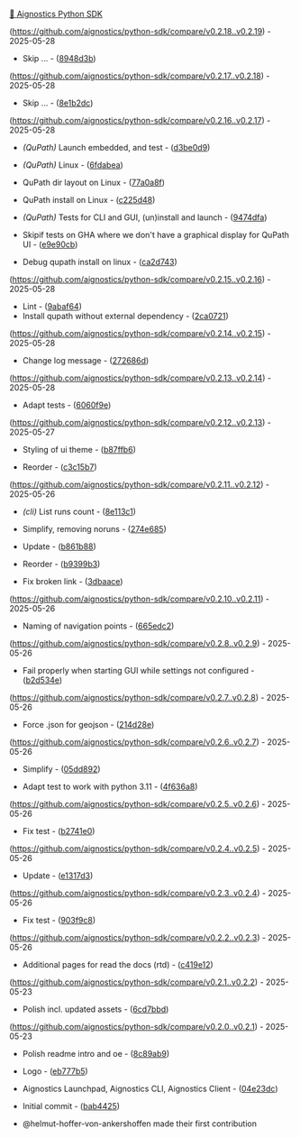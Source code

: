 [🔬 Aignostics Python SDK](https://aignostics.readthedocs.io/en/latest/)

(https://github.com/aignostics/python-sdk/compare/v0.2.18..v0.2.19) - 2025-05-28


- Skip ... - ([8948d3b](https://github.com/aignostics/python-sdk/commit/8948d3bfcd92d9f5c5c7bb7cfc2a451e4fd648d1))


(https://github.com/aignostics/python-sdk/compare/v0.2.17..v0.2.18) - 2025-05-28


- Skip ... - ([8e1b2dc](https://github.com/aignostics/python-sdk/commit/8e1b2dca099316599ccc52eb6b9c5fa0d4e5b4cd))


(https://github.com/aignostics/python-sdk/compare/v0.2.16..v0.2.17) - 2025-05-28


- *(QuPath)* Launch embedded, and test - ([d3be0d9](https://github.com/aignostics/python-sdk/commit/d3be0d95159ef0539c27922519eb1b9f534c02dd))


- *(QuPath)* Linux - ([6fdabea](https://github.com/aignostics/python-sdk/commit/6fdabea0c2e44dfd9aa777187fb73e1f6099cca8))
- QuPath dir layout on Linux - ([77a0a8f](https://github.com/aignostics/python-sdk/commit/77a0a8ff57af68e460a251f5cf5a8e319d73a06b))
- QuPath install on Linux - ([c225d48](https://github.com/aignostics/python-sdk/commit/c225d4837a64f2ec2b5afabbedba069a84bc1559))


- *(QuPath)* Tests for CLI and GUI, (un)install and launch - ([9474dfa](https://github.com/aignostics/python-sdk/commit/9474dfa956fe4f69fffa79d6daee72a7b90c9330))
- Skipif tests on GHA where we don't have a graphical display for QuPath UI - ([e9e90cb](https://github.com/aignostics/python-sdk/commit/e9e90cb1943fb24fbd63eeaf77fe28e9e879c764))
- Debug qupath install on linux - ([ca2d743](https://github.com/aignostics/python-sdk/commit/ca2d7436cfc886320909e0182c73b1c345bc18f6))


(https://github.com/aignostics/python-sdk/compare/v0.2.15..v0.2.16) - 2025-05-28


- Lint - ([9abaf64](https://github.com/aignostics/python-sdk/commit/9abaf64d95f49991fd8e98ea0f20c86923f8b206))
- Install qupath without external dependency - ([2ca0721](https://github.com/aignostics/python-sdk/commit/2ca0721778cf309cdf261426bc27d4ba17fc4d8d))


(https://github.com/aignostics/python-sdk/compare/v0.2.14..v0.2.15) - 2025-05-28


- Change log message - ([272686d](https://github.com/aignostics/python-sdk/commit/272686d048d97b71bc044b16d768cde18b7ed2ee))


(https://github.com/aignostics/python-sdk/compare/v0.2.13..v0.2.14) - 2025-05-28


- Adapt tests - ([6060f9e](https://github.com/aignostics/python-sdk/commit/6060f9ee25c9800f71c4b0204d49aa7eb6bc5def))


(https://github.com/aignostics/python-sdk/compare/v0.2.12..v0.2.13) - 2025-05-27


- Styling of ui theme - ([b87ffb6](https://github.com/aignostics/python-sdk/commit/b87ffb67df666ea0f987b341321c6c560f1113f2))


- Reorder - ([c3c15b7](https://github.com/aignostics/python-sdk/commit/c3c15b7ddc6ff71caa3cc556da0ff2053209adef))


(https://github.com/aignostics/python-sdk/compare/v0.2.11..v0.2.12) - 2025-05-26


- *(cli)* List runs count - ([8e113c1](https://github.com/aignostics/python-sdk/commit/8e113c1560fee92057ba4bcce5c81e42bfeffacb))


- Simplify, removing noruns - ([274e685](https://github.com/aignostics/python-sdk/commit/274e6858f5a8a3332e4c49421e5c3a0b48d46bef))


- Update - ([b861b88](https://github.com/aignostics/python-sdk/commit/b861b88bfde53e6493fa12d4b3ea5ccfbf4d3410))
- Reorder - ([b9399b3](https://github.com/aignostics/python-sdk/commit/b9399b33c8eedf76aa2f3f8c6421d139dc6b0243))
- Fix broken link - ([3dbaace](https://github.com/aignostics/python-sdk/commit/3dbaace2a4ca769c7c7b103dfbe51c4b52a5a843))


(https://github.com/aignostics/python-sdk/compare/v0.2.10..v0.2.11) - 2025-05-26


- Naming of navigation points - ([665edc2](https://github.com/aignostics/python-sdk/commit/665edc2dfd9fd8dff4a734f18c8aa01d6182dbc6))


(https://github.com/aignostics/python-sdk/compare/v0.2.8..v0.2.9) - 2025-05-26


- Fail properly when starting GUI while settings not configured - ([b2d534e](https://github.com/aignostics/python-sdk/commit/b2d534e0479ad94f02cdf57c961c7fb3a4145123))


(https://github.com/aignostics/python-sdk/compare/v0.2.7..v0.2.8) - 2025-05-26


- Force .json for geojson - ([214d28e](https://github.com/aignostics/python-sdk/commit/214d28e101a3a3909be1668191644cf83f57019d))


(https://github.com/aignostics/python-sdk/compare/v0.2.6..v0.2.7) - 2025-05-26


- Simplify - ([05dd892](https://github.com/aignostics/python-sdk/commit/05dd89204bd418f3507b9c7c8737c0c021b6be89))


- Adapt test to work with python 3.11 - ([4f636a8](https://github.com/aignostics/python-sdk/commit/4f636a8c6dd51ae6bbae5a4ef7c05a625b7fd66e))


(https://github.com/aignostics/python-sdk/compare/v0.2.5..v0.2.6) - 2025-05-26


- Fix test - ([b2741e0](https://github.com/aignostics/python-sdk/commit/b2741e02e7769af9b4a590ffc0a90bc6dbcc215d))


(https://github.com/aignostics/python-sdk/compare/v0.2.4..v0.2.5) - 2025-05-26


- Update - ([e1317d3](https://github.com/aignostics/python-sdk/commit/e1317d38a71877164f508b3021b432a816d3e2fe))


(https://github.com/aignostics/python-sdk/compare/v0.2.3..v0.2.4) - 2025-05-26


- Fix test - ([903f9c8](https://github.com/aignostics/python-sdk/commit/903f9c8adcd7e3c96915edb742b3e1c609440b0a))


(https://github.com/aignostics/python-sdk/compare/v0.2.2..v0.2.3) - 2025-05-26


- Additional pages for read the docs (rtd) - ([c419e12](https://github.com/aignostics/python-sdk/commit/c419e1205a01f8e15700a5ce0bcfc6eeb0c5c056))


(https://github.com/aignostics/python-sdk/compare/v0.2.1..v0.2.2) - 2025-05-23


- Polish incl. updated assets - ([6cd7bbd](https://github.com/aignostics/python-sdk/commit/6cd7bbd939751b42baff5154d9922d77ec8b11fe))


(https://github.com/aignostics/python-sdk/compare/v0.2.0..v0.2.1) - 2025-05-23


- Polish readme intro and oe - ([8c89ab9](https://github.com/aignostics/python-sdk/commit/8c89ab9e5f498585405da461a406083b46d84288))
- Logo - ([eb777b5](https://github.com/aignostics/python-sdk/commit/eb777b5925abc4e601761af3c9a335e0577e4db1))




- Aignostics Launchpad, Aignostics CLI, Aignostics Client - ([04e23dc](https://github.com/aignostics/python-sdk/commit/04e23dc3ccd0cb287319e6c251ca3e229866e66e))


- Initial commit - ([bab4425](https://github.com/aignostics/python-sdk/commit/bab442520015b96dd922a0a4fc3a87b920f3fb94))



* @helmut-hoffer-von-ankershoffen made their first contribution


